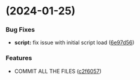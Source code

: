 #  (2024-01-25)

### Bug Fixes

* **script:** fix issue with initial script load ([6e97d56](https://github.com/chiperman/GHRepoDeleteHelper/commit/6e97d56e8e1c0bb77b0194308389ec0ea2dff695))

### Features

* COMMIT ALL THE FILES ([c2f6057](https://github.com/chiperman/GHRepoDeleteHelper/commit/c2f6057fbdd2b6140d19f33955994782c06eeb44))
